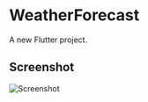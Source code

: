 # WeatherForecast

A new Flutter project.

## Screenshot

![Screenshot](WeatherAppFlutter/lib/assets/Screenshot_1718261809.png)
